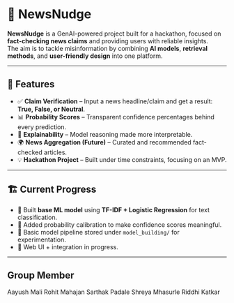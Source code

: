 # 📰 NewsNudge

**NewsNudge** is a GenAI-powered project built for a hackathon, focused on **fact-checking news claims** and providing users with reliable insights.  
The aim is to tackle misinformation by combining **AI models**, **retrieval methods**, and **user-friendly design** into one platform.  

---

## 🌟 Features
- ✅ **Claim Verification** – Input a news headline/claim and get a result: **True, False, or Neutral**.  
- 📊 **Probability Scores** – Transparent confidence percentages behind every prediction.  
- 🔎 **Explainability** – Model reasoning made more interpretable.  
- 🌍 **News Aggregation (Future)** – Curated and recommended fact-checked articles.  
- 💡 **Hackathon Project** – Built under time constraints, focusing on an MVP.

---

## 🏗️ Current Progress
- 🔹 Built **base ML model** using **TF-IDF + Logistic Regression** for text classification.  
- 🔹 Added probability calibration to make confidence scores meaningful.  
- 🔹 Basic model pipeline stored under `model_building/` for experimentation.  
- 🔹 Web UI + integration in progress.  

---

## Group Member
Aayush Mali
Rohit Mahajan
Sarthak Padale
Shreya Mhasurle
Riddhi Katkar

